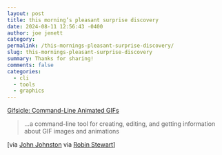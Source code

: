 ```yaml
---
layout: post
title: this morning’s pleasant surprise discovery
date: 2024-08-11 12:56:43 -0400
author: joe jenett
category: 
permalink: /this-mornings-pleasant-surprise-discovery/
slug: this-mornings-pleasant-surprise-discovery
summary: Thanks for sharing!
comments: false
categories:
  - cli
  - tools
  - graphics
---
```

<a title="Gifsicle: Command-Line Animated GIFs" href="http://www.lcdf.org/gifsicle/">Gifsicle: Command-Line Animated GIFs</a>
<blockquote>
<p>
...a command-line tool for creating, editing, and getting information about GIF images and animations
</p>
</blockquote>
[via <a title="Bookmarked: Adding a delay to the end of an animated gif  Bookmarked: Adding a delay to the end of an animated gif – John's World Wide Wall Display" href="https://johnjohnston.info/blog/bookmarked-adding-a-delay-to-the-end-of-an-animated-gif/">John Johnston</a> via <a title="Adding a delay to the end of an animated gif – Robin's Interesting Thoughts" href="https://www.robinstewart.com/blog/2018/10/adding-a-delay-to-the-end-of-an-animated-gif/">Robin Stewart</a>]




<a href="https://brid.gy/publish/mastodon"></a>